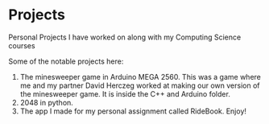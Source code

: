 # Projects
Personal Projects I have worked on along with my Computing Science courses

Some of the notable projects here:
1) The minesweeper game in Arduino MEGA 2560. This was a game where me and my partner David Herczeg worked at making our own version of the minesweeper game. It is inside the C++ and Arduino folder.
2) 2048 in python.
3) The app I made for my personal assignment called RideBook.
Enjoy!
